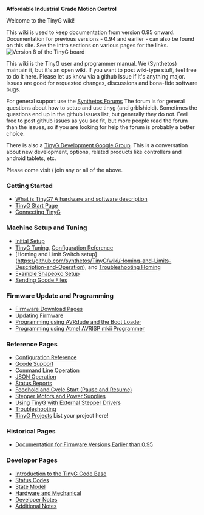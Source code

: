 **Affordable Industrial Grade Motion Control**

Welcome to the TinyG wiki!

This wiki is used to keep documentation from version 0.95 onward. Documentation for previous versions - 0.94 and earlier - can also be found on this site. See the intro sections on various pages for the links.
![Version 8 of the TinyG board](http://farm4.staticflickr.com/3719/12692585715_ca174304c0_b.jpg)

This wiki is the TinyG user and programmer manual. We (Synthetos) maintain it, but it's an open wiki. If you want to post wiki-type stuff, feel free to do it here. Please let us know via a github Issue if it's anything major. Issues are good for requested changes, discussions and bona-fide software bugs.

For general support use the [Synthetos Forums](https://www.synthetos.com/forum/tinyg/)
The forum is for general questions about how to setup and use tinyg (and grblshield). Sometimes the questions end up in the github issues list, but generally they do not. Feel free to post github issues as you see fit, but more people read the forum than the issues, so if you are looking for help the forum is probably a better choice.

There is also a [TinyG Development Google Group](https://groups.google.com/forum/?hl=en&fromgroups#!forum/devTinyG). This is a conversation about new development, options, related products like controllers and android tablets, etc.

Please come visit / join any or all of the above.

### Getting Started
* [What is TinyG? A hardware and software description](https://github.com/synthetos/TinyG/wiki/1.00-What-is-TinyG)
* [TinyG Start Page](https://github.com/synthetos/TinyG/wiki/1.01-TinyG-Start)
* [Connecting TinyG](https://github.com/synthetos/TinyG/wiki/1.02-Connecting-TinyG)

### Machine Setup and Tuning
* [Initial Setup](https://github.com/synthetos/TinyG/wiki/Initial-Setup)
* [TinyG Tuning](https://github.com/synthetos/TinyG/wiki/TinyG-Tuning), [Configuration Reference](https://github.com/synthetos/TinyG/wiki/TinyG-Configuration)
* [Homing and Limit Switch setup] (https://github.com/synthetos/TinyG/wiki/Homing-and-Limits-Description-and-Operation), and [Troubleshooting Homing](https://github.com/synthetos/TinyG/wiki/Homing-and-Limits-Setup-and-Troubleshooting)
* [Example Shapeoko Setup](https://github.com/synthetos/TinyG/wiki/TinyG-Shapeoko-Setup)
* [Sending Gcode Files](https://github.com/synthetos/TinyG/wiki/TinyG-Sending-Files)

### Firmware Update and Programming
* [Firmware Download Pages](http://synthetos.github.io/)
* [Updating Firmware](https://github.com/synthetos/TinyG/wiki/TinyG-Updating-Firmware)
* [Programming using AVRdude and the Boot Loader](https://github.com/synthetos/TinyG/wiki/TinyG-Boot-Loader)
* [Programming using Atmel AVRISP mkii Programmer](https://github.com/synthetos/TinyG/wiki/Programming-TinyG-with-the-Atmel-AVRISP-Mkii-Programmer)

### Reference Pages
* [Configuration Reference](https://github.com/synthetos/TinyG/wiki/TinyG-Configuration)
* [Gcode Support](https://github.com/synthetos/TinyG/wiki/TinyG-Gcode-Support)
* [Command Line Operation](https://github.com/synthetos/TinyG/wiki/TinyG-Command-Line)
* [JSON Operation](https://github.com/synthetos/TinyG/wiki/JSON-Operation)
* [Status Reports](https://github.com/synthetos/TinyG/wiki/Status-Reports)
* [Feedhold and Cycle Start (Pause and Resume)](https://github.com/synthetos/TinyG/wiki/TinyG-Feedhold-and-Resume)
* [Stepper Motors and Power Supplies](https://github.com/synthetos/TinyG/wiki/Stepper-Motors-and-Power-Supplies)
* [Using TinyG with External Stepper Drivers](https://github.com/synthetos/TinyG/wiki/TinyG-Using-External-Drivers)
* [Troubleshooting](https://github.com/synthetos/TinyG/wiki/Troubleshooting)
* [TinyG Projects](https://github.com/synthetos/TinyG/wiki/TinyG-Projects) List your project here!

### Historical Pages
* [Documentation for Firmware Versions Earlier than 0.95](https://github.com/synthetos/TinyG/wiki/TinyG-0.95-and-Earlier)

### Developer Pages
* [Introduction to the TinyG Code Base](https://github.com/synthetos/TinyG/wiki/Introduction-to-the-TinyG-Code-Base)
* [Status Codes](https://github.com/synthetos/TinyG/wiki/TinyG-Status-Codes)
* [State Model](https://github.com/synthetos/TinyG/wiki/TinyG-State-Model)
* [Hardware and Mechanical](https://github.com/synthetos/TinyG/wiki/TinyG-Hardware-Information)
* [Developer Notes](https://github.com/synthetos/TinyG/wiki/TinyG-Developer-Notes)
* [Additional Notes](https://github.com/synthetos/TinyG/wiki/Additional-Notes)